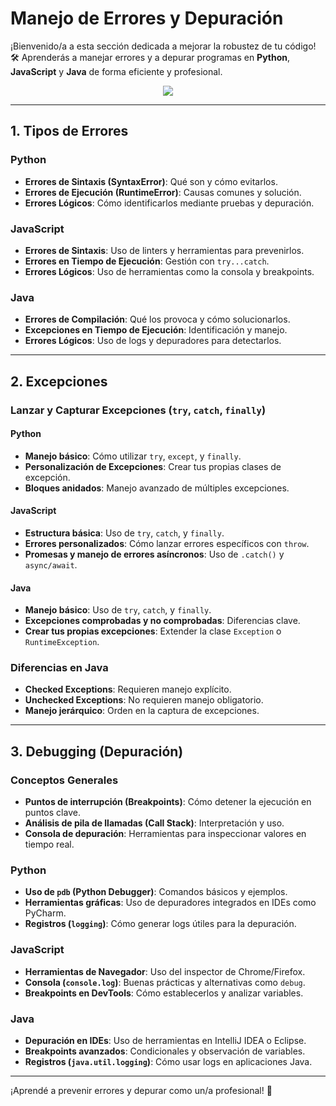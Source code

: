 # Manejo de Errores y Depuración

¡Bienvenido/a a esta sección dedicada a mejorar la robustez de tu código! 🛠️ Aprenderás a manejar errores y a depurar programas en **Python**, **JavaScript** y **Java** de forma eficiente y profesional.

<p align="center">  
  <img src="https://media.giphy.com/media/EFXGvbDPhLoWs/giphy.gif?cid=790b7611a1l5k9ms1vrfqztvrvy2xile5it164v70wr1arwy&ep=v1_gifs_search&rid=giphy.gif&ct=g">  
</p>

---

## 1. Tipos de Errores

### Python

- **Errores de Sintaxis (SyntaxError)**: Qué son y cómo evitarlos.
- **Errores de Ejecución (RuntimeError)**: Causas comunes y solución.
- **Errores Lógicos**: Cómo identificarlos mediante pruebas y depuración.

### JavaScript

- **Errores de Sintaxis**: Uso de linters y herramientas para prevenirlos.
- **Errores en Tiempo de Ejecución**: Gestión con `try...catch`.
- **Errores Lógicos**: Uso de herramientas como la consola y breakpoints.

### Java

- **Errores de Compilación**: Qué los provoca y cómo solucionarlos.
- **Excepciones en Tiempo de Ejecución**: Identificación y manejo.
- **Errores Lógicos**: Uso de logs y depuradores para detectarlos.

---

## 2. Excepciones

### Lanzar y Capturar Excepciones (`try`, `catch`, `finally`)

#### Python

- **Manejo básico**: Cómo utilizar `try`, `except`, y `finally`.
- **Personalización de Excepciones**: Crear tus propias clases de excepción.
- **Bloques anidados**: Manejo avanzado de múltiples excepciones.

#### JavaScript

- **Estructura básica**: Uso de `try`, `catch`, y `finally`.
- **Errores personalizados**: Cómo lanzar errores específicos con `throw`.
- **Promesas y manejo de errores asíncronos**: Uso de `.catch()` y `async/await`.

#### Java

- **Manejo básico**: Uso de `try`, `catch`, y `finally`.
- **Excepciones comprobadas y no comprobadas**: Diferencias clave.
- **Crear tus propias excepciones**: Extender la clase `Exception` o `RuntimeException`.

### Diferencias en Java

- **Checked Exceptions**: Requieren manejo explícito.
- **Unchecked Exceptions**: No requieren manejo obligatorio.
- **Manejo jerárquico**: Orden en la captura de excepciones.

---

## 3. Debugging (Depuración)

### Conceptos Generales

- **Puntos de interrupción (Breakpoints)**: Cómo detener la ejecución en puntos clave.
- **Análisis de pila de llamadas (Call Stack)**: Interpretación y uso.
- **Consola de depuración**: Herramientas para inspeccionar valores en tiempo real.

### Python

- **Uso de `pdb` (Python Debugger)**: Comandos básicos y ejemplos.
- **Herramientas gráficas**: Uso de depuradores integrados en IDEs como PyCharm.
- **Registros (`logging`)**: Cómo generar logs útiles para la depuración.

### JavaScript

- **Herramientas de Navegador**: Uso del inspector de Chrome/Firefox.
- **Consola (`console.log`)**: Buenas prácticas y alternativas como `debug`.
- **Breakpoints en DevTools**: Cómo establecerlos y analizar variables.

### Java

- **Depuración en IDEs**: Uso de herramientas en IntelliJ IDEA o Eclipse.
- **Breakpoints avanzados**: Condicionales y observación de variables.
- **Registros (`java.util.logging`)**: Cómo usar logs en aplicaciones Java.

---

¡Aprendé a prevenir errores y depurar como un/a profesional! 🚀
